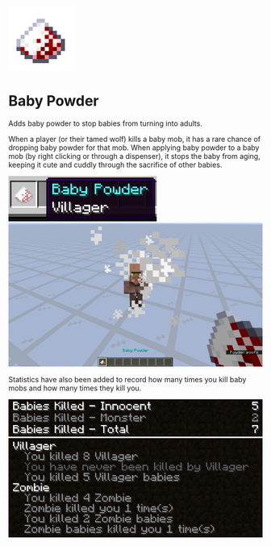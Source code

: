 <img src="src/main/resources/assets/baby_powder/icon.png" width="128">

# Baby Powder

Adds baby powder to stop babies from turning into adults.

When a player (or their tamed wolf) kills a baby mob, it has a rare chance of dropping baby powder for that mob. When applying baby powder to a baby mob (by right clicking or through a dispenser), it stops the baby from aging, keeping it cute and cuddly through the sacrifice of other babies.

<img src="screenshots/baby_powder_tooltip.png">
<img src="screenshots/apply_baby_powder.png">

Statistics have also been added to record how many times you kill baby mobs and how many times they kill you.

<img src="screenshots/general_statistics.png">
<img src="screenshots/specific_statistics.png">